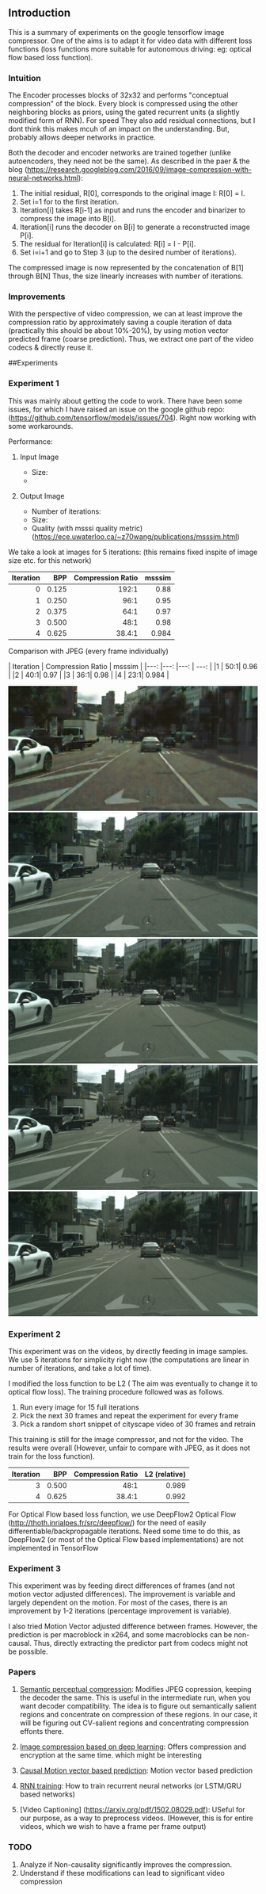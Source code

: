## Introduction
This is a summary of experiments on the google tensorflow image compressor. One of the aims is to adapt it for video data with different loss functions (loss functions more suitable for autonomous driving: eg: optical flow based loss function).

### Intuition
The Encoder processes blocks of 32x32 and performs "conceptual compression" of the block. Every block is compressed using the other neighboring blocks as priors, using the gated recurrent units (a slightly modified form of RNN). For speed They also add residual connections, but I dont think this makes mcuh of an impact on the understanding. But, probably allows deeper networks in practice. 

Both the decoder and encoder networks are trained together (unlike autoencoders, they need not be the same). As described in the paer & the blog (https://research.googleblog.com/2016/09/image-compression-with-neural-networks.html):

1. The initial residual, R[0], corresponds to the original image I: R[0] = I.
2. Set i=1 for to the first iteration.
3. Iteration[i] takes R[i-1] as input and runs the encoder and binarizer to compress the image into B[i].
4. Iteration[i] runs the decoder on B[i] to generate a reconstructed image P[i].
5. The residual for Iteration[i] is calculated: R[i] = I - P[i].
6. Set i=i+1 and go to Step 3 (up to the desired number of iterations).
 
The compressed image is now represented by the concatenation of B[1] through B[N]
Thus, the size linearly increases with number of iterations. 

### Improvements
With the perspective of video compression, we can at least improve the compression ratio by approximately saving a couple iteration of data (practically this should be about 10%-20%), by using motion vector predicted frame (coarse prediction). Thus, we extract one part of the video codecs & directly reuse it.
 
##Experiments
### Experiment 1
This was mainly about getting the code to work. There have been some issues, for which I have raised an issue on the google github repo: (https://github.com/tensorflow/models/issues/704). Right now working with some workarounds. 

Performance: 
1. Input Image 
	- Size: 
	- 

2. Output Image 
	- Number of iterations: 
	- Size: 
	- Quality (with msssi quality metric)
	  (https://ece.uwaterloo.ca/~z70wang/publications/msssim.html)

We take a look at images for 5 iterations:
(this remains fixed inspite of image size etc. for this network)

| Iteration | BPP | Compression Ratio | msssim | 
|---: |---: |---: | ---: | 
|0 | 0.125 | 192:1| 0.88 | 
|1 | 0.250 | 96:1| 0.95 | 
|2 | 0.375 | 64:1| 0.97 | 
|3 | 0.500 | 48:1| 0.98 | 
|4 | 0.625 | 38.4:1| 0.984 | 

Comparison with JPEG (every frame individually)

| Iteration | Compression Ratio | msssim | 
|---: |---: |---: | ---: | 
|1 | 50:1| 0.96 | 
|2 | 40:1| 0.97 | 
|3 | 36:1| 0.98 | 
|4 | 23:1| 0.984 | 

![image0](experiments/stuttgart_00_000000_000002_leftImg8bit.png_dir/image_00.png)
![image1](experiments/stuttgart_00_000000_000002_leftImg8bit.png_dir/image_01.png)
![image2](experiments/stuttgart_00_000000_000002_leftImg8bit.png_dir/image_02.png)
![image3](experiments/stuttgart_00_000000_000002_leftImg8bit.png_dir/image_03.png)
![image4](experiments/stuttgart_00_000000_000002_leftImg8bit.png_dir/image_04.png)


### Experiment 2
This experiment was on the videos, by directly feeding in image samples. We use 5 iterations for simplicity right now (the computations are linear in number of iterations, and take a lot of time).

I modified the loss function to be L2 ( The aim was eventually to change it to optical flow loss). The training procedure followed was as follows. 

1. Run every image for 15 full iterations
2. Pick the next 30 frames and repeat the experiment for every frame
3. Pick a random short snippet of cityscape video of 30 frames and retrain

This training is still for the image compressor, and not for the video. The results were overall  (However, unfair to compare with JPEG, as it does not train for the loss function). 

| Iteration | BPP | Compression Ratio | L2 (relative) | 
|---: |---: |---: | ---: | 
|3 | 0.500 | 48:1| 0.989 | 
|4 | 0.625 | 38.4:1| 0.992 | 

For Optical Flow based loss function, we use DeepFlow2 Optical Flow (http://thoth.inrialpes.fr/src/deepflow/) for the need of easily differentiable/backpropagable iterations. Need some time to do this, as DeepFlow2 (or most of the Optical Flow based implementations) are not implemented in TensorFlow




### Experiment 3
This experiment was by feeding direct differences of frames (and not motion vector adjusted differences). The improvement is variable and largely dependent on the motion. For most of the cases, there is an improvement by 1-2 iterations (percentage improvement is variable).

I also tried Motion Vector adjusted difference between frames. However, the prediction is per macroblock in x264, and some macroblocks can be non-causal. Thus, directly extracting the predictor part from codecs might not be possible.

### Papers
1. [Semantic perceptual compression](https://arxiv.org/abs/1612.08712): Modifies JPEG copression, keeping the decoder the same. This is useful in the intermediate run, when you want decoder compatibility. The idea is to figure out semantically salient regions and concentrate on compression of these regions. In our case, it will be figuring out CV-salient regions and concentrating compression effonts there.

2. [Image compression based on deep learning](https://arxiv.org/abs/1608.05001): Offers compression and encryption at the same time. which might be interesting

3. [Causal Motion vector based prediction](https://arxiv.org/pdf/1502.04681.pdf): Motion vector based prediction
4. [RNN training](https://www.tensorflow.org/tutorials/recurrent/): How to train recurrent neural networks (or LSTM/GRU based networks)
5. [Video Captioning] (https://arxiv.org/pdf/1502.08029.pdf): USeful for our purpose, as a way to preprocess videos. (However, this is for entire videos, which we wish to have a frame per frame output)

### TODO
1. Analyze if Non-causality significantly improves the compression.
2. Understand if these modifications can lead to significant video compression




 
